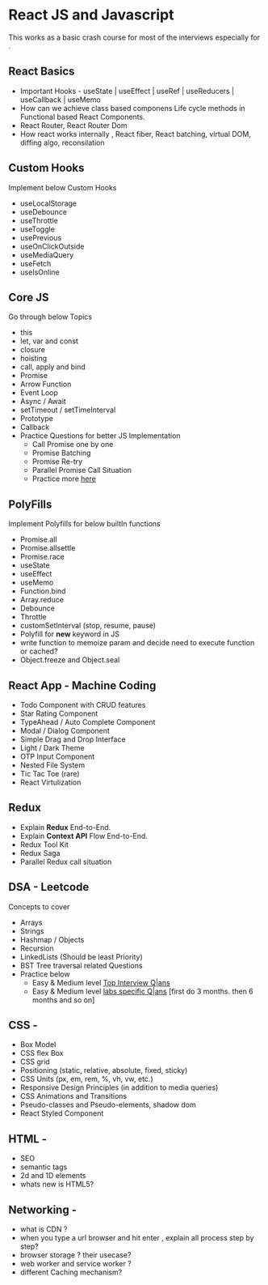 # React JS and Javascript
This works as a basic crash course for most of the interviews especially for <Product Company>.

## React Basics
 - Important Hooks -  useState |  useEffect | useRef | useReducers | useCallback | useMemo
 - How can we achieve class based componens Life cycle methods in Functional based React Components.
 - React Router, React Router Dom
 - How react works internally , React fiber, React batching, virtual DOM, diffing algo, reconsilation

## Custom Hooks
Implement below Custom Hooks
 - useLocalStorage
 - useDebounce
 - useThrottle
 - useToggle
 - usePrevious
 - useOnClickOutside
 - useMediaQuery
 - useFetch
 - useIsOnline

## Core JS
Go through below Topics
 - this
 - let, var and const
 - closure
 - hoisting
 - call, apply and bind
 - Promise
 - Arrow Function
 - Event Loop
 - Async / Await
 - setTimeout / setTimeInterval
 - Prototype
 - Callback
 - Practice  Questions for better JS Implementation
    - Call Promise one by one
    - Promise Batching
    - Promise Re-try 
    - Parallel Promise Call Situation
    - Practice more  [here](https://github.com/Shasank-pandey/Frontend-Interview/blob/main/Javascript%20Coding/Javascript%20problems/)

## PolyFills
Implement Polyfills for below builtIn functions
 - Promise.all
 - Promise.allsettle
 - Promise.race
 - useState
 - useEffect
 - useMemo
 - Function.bind
 - Array.reduce
 - Debounce 
 - Throttle
 - customSetInterval (stop, resume, pause)
 - Polyfill for **new** keyword in JS
 -  write function to memoize param and decide need to execute function or cached?
 -  Object.freeze and  Object.seal

## React App - Machine Coding
 - Todo Component with CRUD features 
 - Star Rating Component
 - TypeAhead / Auto Complete Component
 - Modal / Dialog Component
 - Simple Drag and Drop Interface
 - Light / Dark Theme
 - OTP Input Component
 - Nested File System
 - Tic Tac Toe (rare)
 - React Virtulization

## Redux 
 - Explain **Redux** End-to-End.
 - Explain **Context API** Flow End-to-End.
 - Redux Tool Kit
 - Redux Saga
 - Parallel Redux call situation



## DSA - Leetcode
Concepts to cover
 - Arrays
 - Strings
 - Hashmap / Objects
 - Recursion
 - LinkedLists (Should be least Priority)
 - BST Tree traversal related Questions
 - Practice below
    - Easy & Medium level [Top Interview Q|ans](https://leetcode.com/studyplan/top-interview-150/)
    - Easy & Medium level [<Product Company> labs specific Q|ans](https://leetcode.com/company/walmart-labs/?favoriteSlug=walmart-labs-thirty-days) [first do 3 months. then 6 months and so on]
  
## CSS -
 - Box Model
 - CSS flex Box
 - CSS grid
 - Positioning (static, relative, absolute, fixed, sticky)
 - CSS Units (px, em, rem, %, vh, vw, etc.)
 - Responsive Design Principles (in addition to media queries)
 - CSS Animations and Transitions
 - Pseudo-classes and Pseudo-elements, shadow dom
 - React Styled Component

## HTML - 
 - SEO
 - semantic tags
 - 2d and 1D elements
 - whats new is HTML5?

## Networking - 
 - what is CDN ?
 - when you type a url browser and hit enter , explain all process step by step?
 - browser storage ? their usecase?
 - web worker and service worker ?
 - different Caching mechanism?


